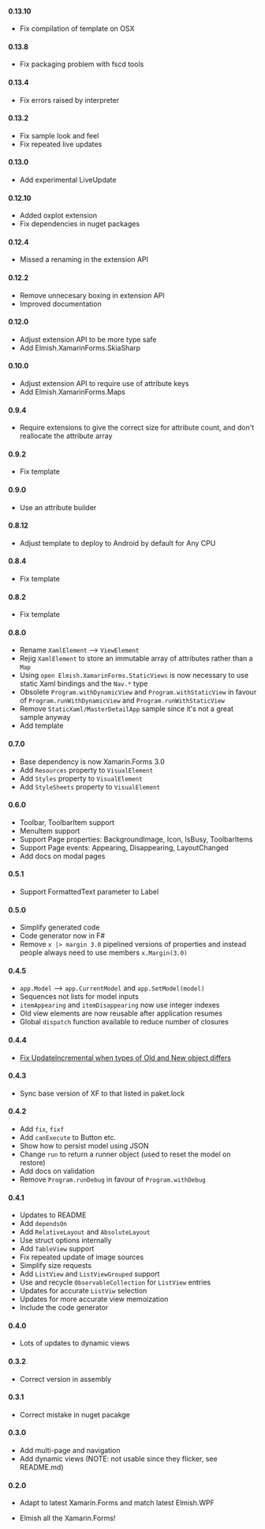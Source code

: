#### 0.13.10
* Fix compilation of template on OSX

#### 0.13.8
* Fix packaging problem with fscd tools

#### 0.13.4
* Fix errors raised by interpreter

#### 0.13.2
* Fix sample look and feel
* Fix repeated live updates

#### 0.13.0
* Add experimental LiveUpdate

#### 0.12.10
* Added oxplot extension
* Fix dependencies in nuget packages

#### 0.12.4
* Missed a renaming in the extension API

#### 0.12.2
* Remove unnecesary boxing in extension API
* Improved documentation

#### 0.12.0
* Adjust extension API to be more type safe
* Add Elmish.XamarinForms.SkiaSharp

#### 0.10.0
* Adjust extension API to require use of attribute keys
* Add Elmish.XamarinForms.Maps

#### 0.9.4
* Require extensions to give the correct size for attribute count, and don't reallocate the attribute array

#### 0.9.2
* Fix template

#### 0.9.0
* Use an attribute builder

#### 0.8.12
* Adjust template to deploy to Android by default for Any CPU

#### 0.8.4
* Fix template

#### 0.8.2
* Fix template 

#### 0.8.0
* Rename `XamlElement` --> `ViewElement`
* Rejig  `XamlElement` to store an immutable array of attributes rather than a `Map`
* Using `open Elmish.XamarinForms.StaticViews` is now necessary to use static Xaml bindings and the `Nav.*` type
* Obsolete `Program.withDynamicView` and `Program.withStaticView` in favour of `Program.runWithDynamicView` and `Program.runWithStaticView`
* Remove `StaticXaml/MasterDetailApp` sample since it's not a great sample anyway
* Add template

#### 0.7.0
* Base dependency is now Xamarin.Forms 3.0
* Add `Resources` property to `VisualElement`
* Add `Styles` property to `VisualElement`
* Add `StyleSheets` property to `VisualElement`

#### 0.6.0
* Toolbar, ToolbarItem support
* MenuItem support
* Support Page properties: BackgroundImage, Icon, IsBusy, ToolbarItems
* Support Page events: Appearing, Disappearing, LayoutChanged
* Add docs on modal pages

#### 0.5.1
* Support FormattedText parameter to Label

#### 0.5.0
* Simplify generated code
* Code generator now in F#  
* Remove `x |> margin 3.0`  pipelined versions of properties and instead people always need to use members `x.Margin(3.0)`

#### 0.4.5
* `app.Model` --> `app.CurrentModel` and `app.SetModel(model)`
* Sequences not lists for model inputs
* `itemAppearing` and `itemDisappearing` now use integer indexes
* Old view elements are now reusable after application resumes
* Global `dispatch` function available to reduce number of closures 

#### 0.4.4
* [Fix UpdateIncremental when types of Old and New object differs](https://github.com/fsprojects/Elmish.XamarinForms/pull/53)

#### 0.4.3
* Sync base version of XF to that listed in paket.lock

#### 0.4.2
* Add `fix`, `fixf`
* Add `canExecute` to Button etc.
* Show how to persist model using JSON
* Change `run` to return a runner object (used to reset the model on restore)
* Add docs on validation
* Remove `Program.runDebug` in favour of `Program.withDebug`

#### 0.4.1
* Updates to README
* Add `dependsOn`
* Add `RelativeLayout` and `AbsoluteLayout`
* Use struct options internally
* Add `TableView` support
* Fix repeated update of image sources
* Simplify size requests
* Add `ListView` and `ListViewGrouped` support
* Use and recycle `ObservableCollection` for `ListView` entries
* Updates for accurate `ListViw` selection
* Updates for more accurate view memoization
* Include the code generator

#### 0.4.0
* Lots of updates to dynamic views

#### 0.3.2
* Correct version in assembly

#### 0.3.1
* Correct mistake in nuget pacakge

#### 0.3.0
* Add multi-page and navigation 
* Add dynamic views (NOTE: not usable since they flicker, see README.md)

#### 0.2.0

* Adapt to latest Xamarin.Forms and match latest Elmish.WPF

* Elmish all the Xamarin.Forms!
